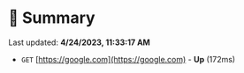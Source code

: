 # 📖 Summary
Last updated: **4/24/2023, 11:33:17 AM**

- `GET` [https://google.com](https://google.com) - **Up** (172ms)
